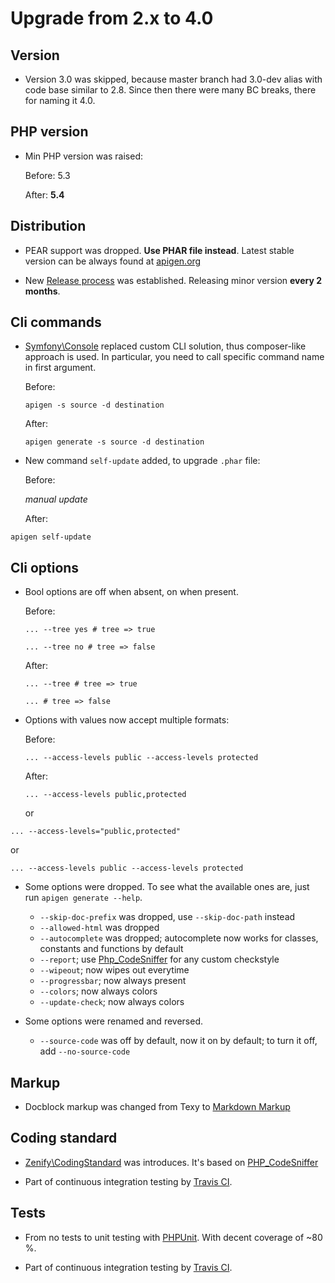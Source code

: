 # Upgrade from 2.x to 4.0 


## Version

- Version 3.0 was skipped, because master branch had 3.0-dev alias with code base similar to 2.8.
  Since then there were many BC breaks, there for naming it 4.0.  


## PHP version

- Min PHP version was raised:
 
  Before: 5.3
  
  After: **5.4**


## Distribution

- PEAR support was dropped. **Use PHAR file instead**. Latest stable version can be always found at [apigen.org](http://apigen.org)

- New [Release process](wiki/Release-Process) was established. Releasing minor version **every 2 months**. 


## Cli commands

- [Symfony\Console](https://github.com/symfony/Console) replaced custom CLI solution, thus composer-like approach is used.
  In particular, you need to call specific command name in first argument.

  Before:
  
  `apigen -s source -d destination`
  
  After:
  
  `apigen generate -s source -d destination`
  
- New command `self-update` added, to upgrade `.phar` file:  

  Before:
  
  *manual update*
  
  After:
    
 `apigen self-update`


## Cli options

- Bool options are off when absent, on when present.
  
  Before:
  
  `... --tree yes # tree => true`

  `... --tree no # tree => false`
  
   After:
   
   `... --tree # tree => true`

   `... # tree => false`

- Options with values now accept multiple formats:

  Before:
  
  `... --access-levels public --access-levels protected`
  
  After:

  `... --access-levels public,protected`
  
  or
  
 `... --access-levels="public,protected"`

  or 

 `... --access-levels public --access-levels protected`
  

- Some options were dropped. To see what the available ones are, just run `apigen generate --help`.

  - `--skip-doc-prefix` was dropped, use `--skip-doc-path` instead
  - `--allowed-html` was dropped
  - `--autocomplete` was dropped; autocomplete now works for classes, constants and functions by default
  - `--report`; use [Php_CodeSniffer](https://github.com/squizlabs/PHP_CodeSniffer) for any custom checkstyle
  - `--wipeout`; now wipes out everytime
  - `--progressbar`; now always present
  - `--colors`; now always colors
  - `--update-check`; now always colors
  
- Some options were renamed and reversed.
  
  - `--source-code` was off by default, now it on by default; to turn it off, add `--no-source-code`  


## Markup

- Docblock markup was changed from Texy to [Markdown Markup](https://github.com/michelf/php-markdown)


## Coding standard

- [Zenify\CodingStandard](https://github.com/Zenify/CodingStandard) was introduces. It's based on [PHP_CodeSniffer](https://github.com/squizlabs/PHP_CodeSniffer)

- Part of continuous integration testing by [Travis CI](http://travis-ci.org).


## Tests

- From no tests to unit testing with [PHPUnit](https://github.com/sebastianbergmann/phpunit). With decent coverage of ~80 %.

- Part of continuous integration testing by [Travis CI](http://travis-ci.org).
